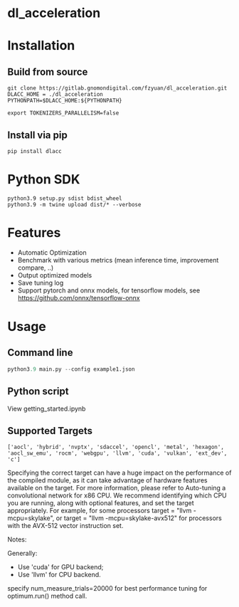 # dl_acceleration

# Installation
## Build from source
```
git clone https://gitlab.gnomondigital.com/fzyuan/dl_acceleration.git
DLACC_HOME = ./dl_acceleration
PYTHONPATH=$DLACC_HOME:${PYTHONPATH}
```
```
export TOKENIZERS_PARALLELISM=false
```
## Install via pip
```
pip install dlacc
```

# Python SDK
```
python3.9 setup.py sdist bdist_wheel
python3.9 -m twine upload dist/* --verbose
```

# Features
- Automatic Optimization
- Benchmark with various metrics (mean inference time, improvement compare, ..)
- Output optimized models
- Save tuning log
- Support pytorch and onnx models, for tensorflow models, see https://github.com/onnx/tensorflow-onnx
# Usage
## Command line
```python
python3.9 main.py --config example1.json
```
## Python script
View getting_started.ipynb 

## Supported Targets
```
['aocl', 'hybrid', 'nvptx', 'sdaccel', 'opencl', 'metal', 'hexagon', 'aocl_sw_emu', 'rocm', 'webgpu', 'llvm', 'cuda', 'vulkan', 'ext_dev', 'c']
```
Specifying the correct target can have a huge impact on the performance of the compiled module, as it can take advantage of hardware features available on the target. For more information, please refer to Auto-tuning a convolutional network for x86 CPU. We recommend identifying which CPU you are running, along with optional features, and set the target appropriately. For example, for some processors target = "llvm -mcpu=skylake", or target = "llvm -mcpu=skylake-avx512" for processors with the AVX-512 vector instruction set.

Notes: 

Generally: 
- Use 'cuda' for GPU backend;
- Use 'llvm' for CPU backend.

specify num_measure_trials=20000 for best performance tuning for optimum.run() method call.
